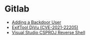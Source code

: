 # Gitlab

 - [Adding a Backdoor User](./gitlab-backdoor-user.md)
 - [ExifTool DjVu (CVE-2021-22205)](./cve-2021-22205.md)
 - [Visual Studio CSPROJ Reverse Shell](./csproj.md)
